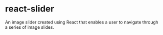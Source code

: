 # react-slider
An image slider created using React that enables a user to navigate through a series of image slides.
